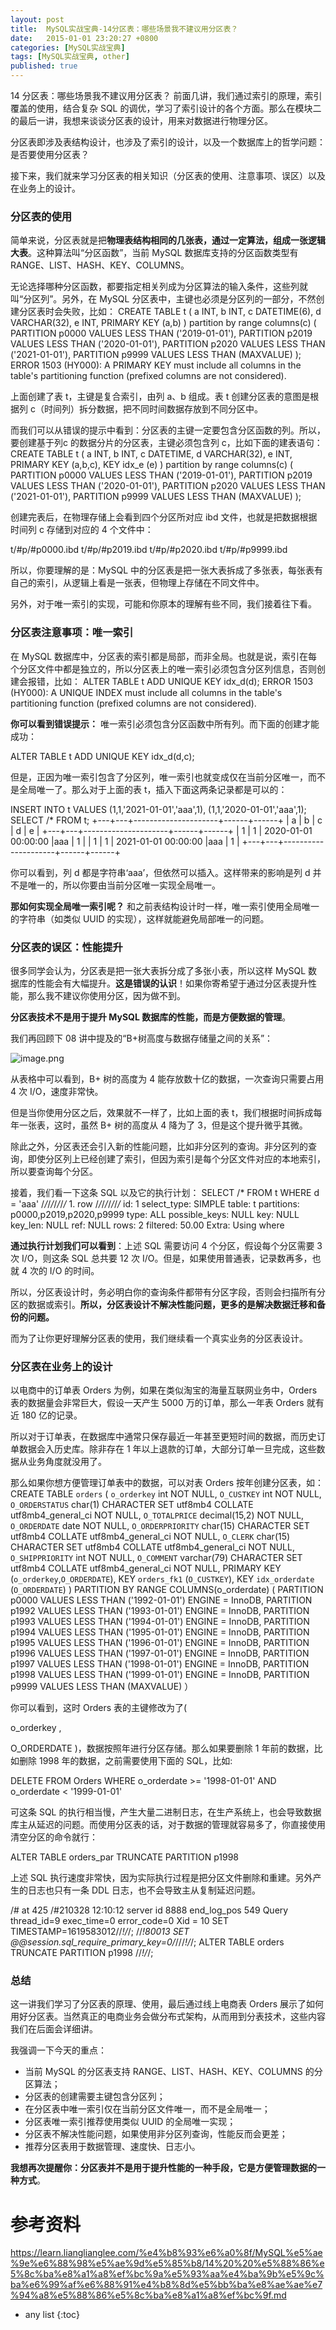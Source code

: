 ```yaml
---
layout: post
title:  MySQL实战宝典-14分区表：哪些场景我不建议用分区表？
date:   2015-01-01 23:20:27 +0800
categories: [MySQL实战宝典]
tags: [MySQL实战宝典, other]
published: true
---
```




14 分区表：哪些场景我不建议用分区表？
前面几讲，我们通过索引的原理，索引覆盖的使用，结合复杂 SQL 的调优，学习了索引设计的各个方面。那么在模块二的最后一讲，我想来谈谈分区表的设计，用来对数据进行物理分区。

分区表即涉及表结构设计，也涉及了索引的设计，以及一个数据库上的哲学问题：是否要使用分区表？

接下来，我们就来学习分区表的相关知识（分区表的使用、注意事项、误区）以及在业务上的设计。

### 分区表的使用

简单来说，分区表就是把**物理表结构相同的几张表，通过一定算法，组成一张逻辑大表**。这种算法叫“分区函数”，当前 MySQL 数据库支持的分区函数类型有 RANGE、LIST、HASH、KEY、COLUMNS。

无论选择哪种分区函数，都要指定相关列成为分区算法的输入条件，这些列就叫“分区列”。另外，在 MySQL 分区表中，主键也必须是分区列的一部分，不然创建分区表时会失败，比如：
CREATE TABLE t ( a INT, b INT, c DATETIME(6), d VARCHAR(32), e INT, PRIMARY KEY (a,b) ) partition by range columns(c) ( PARTITION p0000 VALUES LESS THAN ('2019-01-01'), PARTITION p2019 VALUES LESS THAN ('2020-01-01'), PARTITION p2020 VALUES LESS THAN ('2021-01-01'), PARTITION p9999 VALUES LESS THAN (MAXVALUE) ); ERROR 1503 (HY000): A PRIMARY KEY must include all columns in the table's partitioning function (prefixed columns are not considered).

上面创建了表 t，主键是复合索引，由列 a、b 组成。表 t 创建分区表的意图是根据列 c（时间列）拆分数据，把不同时间数据存放到不同分区中。

而我们可以从错误的提示中看到：分区表的主键一定要包含分区函数的列。所以，要创建基于列c 的数据分片的分区表，主键必须包含列 c，比如下面的建表语句：
CREATE TABLE t ( a INT, b INT, c DATETIME, d VARCHAR(32), e INT, PRIMARY KEY (a,b,c), KEY idx_e (e) ) partition by range columns(c) ( PARTITION p0000 VALUES LESS THAN ('2019-01-01'), PARTITION p2019 VALUES LESS THAN ('2020-01-01'), PARTITION p2020 VALUES LESS THAN ('2021-01-01'), PARTITION p9999 VALUES LESS THAN (MAXVALUE) );

创建完表后，在物理存储上会看到四个分区所对应 ibd 文件，也就是把数据根据时间列 c 存储到对应的 4 个文件中：

t/#p/#p0000.ibd t/#p/#p2019.ibd t/#p/#p2020.ibd t/#p/#p9999.ibd

所以，你要理解的是：MySQL 中的分区表是把一张大表拆成了多张表，每张表有自己的索引，从逻辑上看是一张表，但物理上存储在不同文件中。

另外，对于唯一索引的实现，可能和你原本的理解有些不同，我们接着往下看。

### 分区表注意事项：唯一索引

在 MySQL 数据库中，分区表的索引都是局部，而非全局。也就是说，索引在每个分区文件中都是独立的，所以分区表上的唯一索引必须包含分区列信息，否则创建会报错，比如：
ALTER TABLE t ADD UNIQUE KEY idx_d(d); ERROR 1503 (HY000): A UNIQUE INDEX must include all columns in the table's partitioning function (prefixed columns are not considered).

**你可以看到错误提示：** 唯一索引必须包含分区函数中所有列。而下面的创建才能成功：

ALTER TABLE t ADD UNIQUE KEY idx_d(d,c);

但是，正因为唯一索引包含了分区列，唯一索引也就变成仅在当前分区唯一，而不是全局唯一了。那么对于上面的表 t，插入下面这两条记录都是可以的：

INSERT INTO t VALUES (1,1,'2021-01-01','aaa',1), (1,1,'2020-01-01','aaa',1); SELECT /* FROM t; +---+---+---------------------+------+------+ | a | b | c | d | e | +---+---+---------------------+------+------+ | 1 | 1 | 2020-01-01 00:00:00 |aaa | 1 | | 1 | 1 | 2021-01-01 00:00:00 |aaa | 1 | +---+---+---------------------+------+------+

你可以看到，列 d 都是字符串‘aaa’，但依然可以插入。这样带来的影响是列 d 并不是唯一的，所以你要由当前分区唯一实现全局唯一。

**那如何实现全局唯一索引呢？** 和之前表结构设计时一样，唯一索引使用全局唯一的字符串（如类似 UUID 的实现），这样就能避免局部唯一的问题。

### 分区表的误区：性能提升

很多同学会认为，分区表是把一张大表拆分成了多张小表，所以这样 MySQL 数据库的性能会有大幅提升。**这是错误的认识**！如果你寄希望于通过分区表提升性能，那么我不建议你使用分区，因为做不到。

**分区表技术不是用于提升 MySQL 数据库的性能，而是方便数据的管理**。

我们再回顾下 08 讲中提及的“B+树高度与数据存储量之间的关系”：

![image.png](https://learn.lianglianglee.com/%e4%b8%93%e6%a0%8f/MySQL%e5%ae%9e%e6%88%98%e5%ae%9d%e5%85%b8/assets/CioPOWC_QwuARpYFAABZFw1qMWk234.png)

从表格中可以看到，B+ 树的高度为 4 能存放数十亿的数据，一次查询只需要占用 4 次 I/O，速度非常快。

但是当你使用分区之后，效果就不一样了，比如上面的表 t，我们根据时间拆成每年一张表，这时，虽然 B+ 树的高度从 4 降为了 3，但是这个提升微乎其微。

除此之外，分区表还会引入新的性能问题，比如非分区列的查询。非分区列的查询，即使分区列上已经创建了索引，但因为索引是每个分区文件对应的本地索引，所以要查询每个分区。

接着，我们看一下这条 SQL 以及它的执行计划：
SELECT /* FROM t WHERE d = 'aaa' /*/*/*/*/*/*/*/* 1. row /*/*/*/*/*/*/*/* id: 1 select_type: SIMPLE table: t partitions: p0000,p2019,p2020,p9999 type: ALL possible_keys: NULL key: NULL key_len: NULL ref: NULL rows: 2 filtered: 50.00 Extra: Using where

**通过执行计划我们可以看到**：上述 SQL 需要访问 4 个分区，假设每个分区需要 3 次 I/O，则这条 SQL 总共要 12 次 I/O。但是，如果使用普通表，记录数再多，也就 4 次的 I/O 的时间。

所以，分区表设计时，务必明白你的查询条件都带有分区字段，否则会扫描所有分区的数据或索引。**所以，分区表设计不解决性能问题，更多的是解决数据迁移和备份的问题。**

而为了让你更好理解分区表的使用，我们继续看一个真实业务的分区表设计。

### 分区表在业务上的设计

以电商中的订单表 Orders 为例，如果在类似淘宝的海量互联网业务中，Orders 表的数据量会非常巨大，假设一天产生 5000 万的订单，那么一年表 Orders 就有近 180 亿的记录。

所以对于订单表，在数据库中通常只保存最近一年甚至更短时间的数据，而历史订单数据会入历史库。除非存在 1 年以上退款的订单，大部分订单一旦完成，这些数据从业务角度就没用了。

那么如果你想方便管理订单表中的数据，可以对表 Orders 按年创建分区表，如：
CREATE TABLE `orders` ( `o_orderkey` int NOT NULL, `O_CUSTKEY` int NOT NULL, `O_ORDERSTATUS` char(1) CHARACTER SET utf8mb4 COLLATE utf8mb4_general_ci NOT NULL, `O_TOTALPRICE` decimal(15,2) NOT NULL, `O_ORDERDATE` date NOT NULL, `O_ORDERPRIORITY` char(15) CHARACTER SET utf8mb4 COLLATE utf8mb4_general_ci NOT NULL, `O_CLERK` char(15) CHARACTER SET utf8mb4 COLLATE utf8mb4_general_ci NOT NULL, `O_SHIPPRIORITY` int NOT NULL, `O_COMMENT` varchar(79) CHARACTER SET utf8mb4 COLLATE utf8mb4_general_ci NOT NULL, PRIMARY KEY (`o_orderkey`,`O_ORDERDATE`), KEY `orders_fk1` (`O_CUSTKEY`), KEY `idx_orderdate` (`O_ORDERDATE`) ) PARTITION BY RANGE COLUMNS(o_orderdate) ( PARTITION p0000 VALUES LESS THAN ('1992-01-01') ENGINE = InnoDB, PARTITION p1992 VALUES LESS THAN ('1993-01-01') ENGINE = InnoDB, PARTITION p1993 VALUES LESS THAN ('1994-01-01') ENGINE = InnoDB, PARTITION p1994 VALUES LESS THAN ('1995-01-01') ENGINE = InnoDB, PARTITION p1995 VALUES LESS THAN ('1996-01-01') ENGINE = InnoDB, PARTITION p1996 VALUES LESS THAN ('1997-01-01') ENGINE = InnoDB, PARTITION p1997 VALUES LESS THAN ('1998-01-01') ENGINE = InnoDB, PARTITION p1998 VALUES LESS THAN ('1999-01-01') ENGINE = InnoDB, PARTITION p9999 VALUES LESS THAN (MAXVALUE) ）

你可以看到，这时 Orders 表的主键修改为了(

o_orderkey
,

O_ORDERDATE
)，数据按照年进行分区存储。那么如果要删除 1 年前的数据，比如删除 1998 年的数据，之前需要使用下面的 SQL，比如:

DELETE FROM Orders WHERE o_orderdate >= '1998-01-01' AND o_orderdate < '1999-01-01'

可这条 SQL 的执行相当慢，产生大量二进制日志，在生产系统上，也会导致数据库主从延迟的问题。而使用分区表的话，对于数据的管理就容易多了，你直接使用清空分区的命令就行：

ALTER TABLE orders_par TRUNCATE PARTITION p1998

上述 SQL 执行速度非常快，因为实际执行过程是把分区文件删除和重建。另外产生的日志也只有一条 DDL 日志，也不会导致主从复制延迟问题。

/# at 425 /#210328 12:10:12 server id 8888 end_log_pos 549 Query thread_id=9 exec_time=0 error_code=0 Xid = 10 SET TIMESTAMP=1619583012//*!/*/; //*!80013 SET @@session.sql_require_primary_key=0/*///*!/*/; ALTER TABLE orders TRUNCATE PARTITION p1998 //*!/*/;

### 总结

这一讲我们学习了分区表的原理、使用，最后通过线上电商表 Orders 展示了如何用好分区表。当然真正的电商业务会做分布式架构，从而用到分表技术，这些内容我们在后面会详细讲。

我强调一下今天的重点：

* 当前 MySQL 的分区表支持 RANGE、LIST、HASH、KEY、COLUMNS 的分区算法；
* 分区表的创建需要主键包含分区列；
* 在分区表中唯一索引仅在当前分区文件唯一，而不是全局唯一；
* 分区表唯一索引推荐使用类似 UUID 的全局唯一实现；
* 分区表不解决性能问题，如果使用非分区列查询，性能反而会更差；
* 推荐分区表用于数据管理、速度快、日志小。

**我想再次提醒你：分区表并不是用于提升性能的一种手段，它是方便管理数据的一种方式**。




# 参考资料

https://learn.lianglianglee.com/%e4%b8%93%e6%a0%8f/MySQL%e5%ae%9e%e6%88%98%e5%ae%9d%e5%85%b8/14%20%20%e5%88%86%e5%8c%ba%e8%a1%a8%ef%bc%9a%e5%93%aa%e4%ba%9b%e5%9c%ba%e6%99%af%e6%88%91%e4%b8%8d%e5%bb%ba%e8%ae%ae%e7%94%a8%e5%88%86%e5%8c%ba%e8%a1%a8%ef%bc%9f.md

* any list
{:toc}
